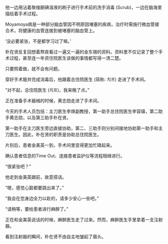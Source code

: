 他一边用沾着聚维酮碘溶液的刷子进行手术前的洗手消毒 (Scrub)，一边在脑海里描绘着手术过程。

Moyamoya病是一种部分脑血管因不明原因堵塞的疾病，治疗时需施行微血管接合术，将健康的血管连接到被堵塞的脑血管上。

‘没必要紧张，不是都学习过了嘛。’

朴在贤反复回想着熬夜看过一遍又一遍的金东锡的资料。资料里不仅记录了整个手术过程，甚至连一年资住院医生该做的事情都写得一清二楚。

只要照着做，就不会有问题。

穿好手术服并完成消毒后，他跟着总住院医生 (简称: 치프) 走进了手术间。

“对不起，总住院医生 (치프)，我来晚了点。”

正在准备手术器械的时候，黄志勋走进了手术间。

今天的手术人员包括：主刀医生李焕副教授，第一助手总住院医生李容镇，第二助手黄志勋，以及第三助手朴在贤。

第一助手在主刀医生旁边直接协助，第二、三助手则分别间接地协助第一助手和主刀医生。因此，朴在贤的职责是协助总住院医生。

片刻后，患者金美英一到，手术间里变得更加忙碌起来。

确认患者信息的Time Out、连接患者监护仪等流程相继进行。

“很紧张吧？”

他走到金美英跟前，故意搭话。

“嗯，感觉心脏都要跳出来了。”

“我会在您身边全力以赴的，请多少安心一些吧。”

“请稍等，要给患者进行麻醉了。”

正在和金美英说话的时候，麻醉医生走了过来。然而，麻醉医生手里拿着一支注射器。

看到注射器的瞬间，朴在贤不由自主地皱起了眉头。